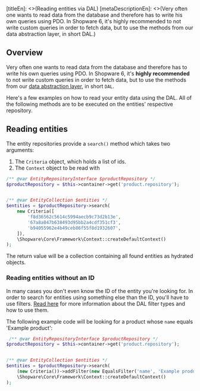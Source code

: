 [titleEn]: <>(Reading entities via DAL)
[metaDescriptionEn]: <>(Very often one wants to read data from the database and therefore has to write his own queries using PDO. In Shopware 6, it's highly recommended to not write custom queries in order to fetch data, but to use the methods from our data abstraction layer, in short DAL.)

## Overview

Very often one wants to read data from the database and therefore has to write his own queries using PDO.
In Shopware 6, it's **highly recommended** to not write custom queries in order to fetch data, but
to use the methods from our [data abstraction layer](./../2-internals/1-core/20-data-abstraction-layer/__categoryInfo.md), in short `DAL`.

Here's a few examples on how to read your entity data using the DAL.
All of the following methods are to be executed on the entities' respective repository.

## Reading entities

The entity repositories provide a `search()` method which takes two arguments:

1. The `Criteria` object, which holds a list of ids.
2. The `Context` object to be read with

```php
/** @var EntityRepositoryInterface $productRepository */
$productRepository = $this->container->get('product.repository');


/** @var EntityCollection $entities */
$entities = $productRepository->search(
    new Criteria([
        'f8d36562c5614c5994aecb9c73d2b13e',
        '67a8a047b638493d95bb2a4cdf351cf3',
        'b94055962e4b49ceb86f55f8d1932607',
    ]),
    \Shopware\Core\Framework\Context::createDefaultContext()
);
```

The return value will be a collection containing all found entities as hydrated objects.

### Reading entities without an ID

In many cases you don't even know the ID of the entity you're looking for.
In order to search for entities using something else than the ID, you'll have to use filters.
[Read here](./../2-internals/1-core/20-data-abstraction-layer/020-search.md#Filter) for more information about the DAL filter types and how to use them.

The following example code will be looking for a product whose `name` equals 'Example product':

```php
 /** @var EntityRepositoryInterface $productRepository */
$productRepository = $this->container->get('product.repository');


/** @var EntityCollection $entities */
$entities = $productRepository->search(
    (new Criteria())->addFilter(new EqualsFilter('name', 'Example product')),
    \Shopware\Core\Framework\Context::createDefaultContext()
);
```

